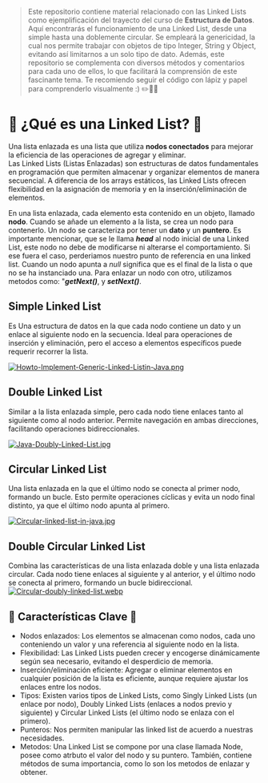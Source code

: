 > Este repositorio contiene material relacionado con las Linked Lists como ejemplificación del trayecto del curso de __Estructura de Datos__. Aquí encontrarás el funcionamiento de una Linked List, desde una simple hasta una doblemente circular. Se empleará la genericidad, la cual nos permite trabajar con objetos de tipo Integer, String y Object, evitando así limitarnos a un solo tipo de dato. Además, este repositorio se complementa con diversos métodos y comentarios para cada uno de ellos, lo que facilitará la comprensión de este fascinante tema. Te recomiendo seguir el código con lápiz y papel para comprenderlo visualmente :) ✏️📄📄

# 🔗 ¿Qué es una Linked List? 🔗
Una lista enlazada es una lista que utiliza __nodos conectados__ para mejorar la eficiencia de las operaciones de agregar y eliminar.  
Las Linked Lists (Listas Enlazadas) son estructuras de datos fundamentales en programación que permiten almacenar y organizar 
elementos de manera secuencial. A diferencia de los arrays estáticos, las Linked Lists ofrecen flexibilidad en la asignación de memoria 
y en la inserción/eliminación de elementos.  

En una lista enlazada, cada elemento esta contenido en un objeto, llamado __nodo__. Cuando se añade un elemento a la lista, se crea un nodo para contenerlo. Un nodo se caracteriza por tener un __dato__ y un __puntero__. Es importante mencionar, que se le llama ***head*** al nodo inicial de una Linked List, este nodo no debe de modificarse ni alterarse el comportamiento. Si ese fuera el caso, perderiamos nuestro punto de referencia en una linked list. Cuando un nodo apunta a _null_ significa que es el final de la lista o que no se ha instanciado una. Para enlazar un nodo con otro, utilizamos metodos como: "***getNext()***, y ***setNext()***. 

## Simple Linked List
Es Una estructura de datos en la que cada nodo contiene un dato y un enlace al siguiente nodo en la secuencia. Ideal para operaciones de inserción y eliminación, pero el acceso a elementos específicos puede requerir recorrer la lista. 
 
[![Howto-Implement-Generic-Linked-Listin-Java.png](https://i.postimg.cc/8CvFPjsk/Howto-Implement-Generic-Linked-Listin-Java.png)](https://postimg.cc/qtkB1B8W)

## Double Linked List
Similar a la lista enlazada simple, pero cada nodo tiene enlaces tanto al siguiente como al nodo anterior. Permite navegación en ambas direcciones, facilitando operaciones bidireccionales.  

[![Java-Doubly-Linked-List.jpg](https://i.postimg.cc/XqJLv2sT/Java-Doubly-Linked-List.jpg)](https://postimg.cc/PpgY3Ms4)

## Circular Linked List
Una lista enlazada en la que el último nodo se conecta al primer nodo, formando un bucle. Esto permite operaciones cíclicas y evita un nodo final distinto, ya que el último nodo apunta al primero.  

[![Circular-linked-list-in-java.jpg](https://i.postimg.cc/nh8K8ct8/Circular-linked-list-in-java.jpg)](https://postimg.cc/8jHfMG5w)

## Double Circular Linked List
Combina las características de una lista enlazada doble y una lista enlazada circular. Cada nodo tiene enlaces al siguiente y al anterior, y el último nodo se conecta al primero, formando un bucle bidireccional.  
[![Circular-doubly-linked-list.webp](https://i.postimg.cc/XqfFKmsZ/Circular-doubly-linked-list.webp)](https://postimg.cc/m1rtBXfR)

  
## 🔑 Características Clave 🔑
- Nodos enlazados: Los elementos se almacenan como nodos, cada uno conteniendo un valor y una referencia al siguiente nodo en la lista.  
- Flexibilidad: Las Linked Lists pueden crecer y encogerse dinámicamente según sea necesario, evitando el desperdicio de memoria.  
- Inserción/eliminación eficiente: Agregar o eliminar elementos en cualquier posición de la lista es eficiente, aunque requiere ajustar 
los enlaces entre los nodos.  
- Tipos: Existen varios tipos de Linked Lists, como Singly Linked Lists (un enlace por nodo), Doubly Linked Lists 
(enlaces a nodos previo y siguiente) y Circular Linked Lists (el último nodo se enlaza con el primero).  
- Punteros: Nos permiten manipular las linked list de acuerdo a nuestras necesidades.  
- Metodos: Una Linked List se compone por una clase llamada Node, posee como atrbuto el valor del nodo y su puntero. También, contiene métodos de suma importancia, como lo son los metodos de enlazar y obtener.
